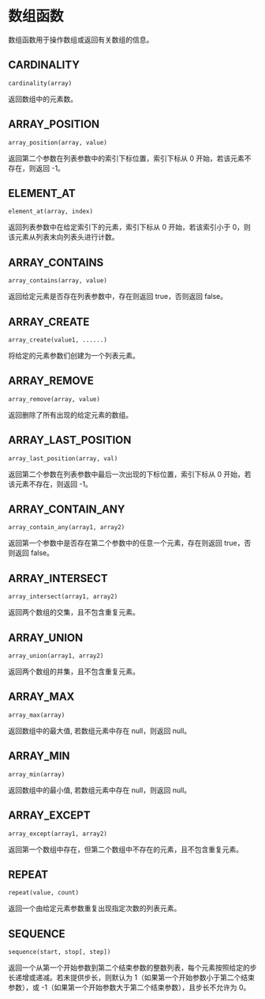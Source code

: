 # 数组函数

数组函数用于操作数组或返回有关数组的信息。

## CARDINALITY

```
cardinality(array)
```

返回数组中的元素数。

## ARRAY_POSITION

```
array_position(array, value)
```

返回第二个参数在列表参数中的索引下标位置，索引下标从 0 开始，若该元素不存在，则返回 -1。

## ELEMENT_AT

```
element_at(array, index)
```

返回列表参数中在给定索引下的元素，索引下标从 0 开始，若该索引小于 0，则该元素从列表末向列表头进行计数。

## ARRAY_CONTAINS

```
array_contains(array, value)
```

返回给定元素是否存在列表参数中，存在则返回 true，否则返回 false。

## ARRAY_CREATE

```
array_create(value1, ......)
```

将给定的元素参数们创建为一个列表元素。

## ARRAY_REMOVE

```
array_remove(array, value)
```

返回删除了所有出现的给定元素的数组。

## ARRAY_LAST_POSITION

```
array_last_position(array, val)
```

返回第二个参数在列表参数中最后一次出现的下标位置，索引下标从 0 开始，若该元素不存在，则返回 -1。

## ARRAY_CONTAIN_ANY

```
array_contain_any(array1, array2)
```

返回第一个参数中是否存在第二个参数中的任意一个元素，存在则返回 true，否则返回 false。

## ARRAY_INTERSECT

```
array_intersect(array1, array2)
```

返回两个数组的交集，且不包含重复元素。

## ARRAY_UNION

```
array_union(array1, array2)
```

返回两个数组的并集，且不包含重复元素。

## ARRAY_MAX

```
array_max(array)
```

返回数组中的最大值, 若数组元素中存在 null，则返回 null。

## ARRAY_MIN

```
array_min(array)
```

返回数组中的最小值, 若数组元素中存在 null，则返回 null。

## ARRAY_EXCEPT

```
array_except(array1, array2)
```

返回第一个数组中存在，但第二个数组中不存在的元素，且不包含重复元素。

## REPEAT

```
repeat(value, count)
```

返回一个由给定元素参数重复出现指定次数的列表元素。

## SEQUENCE

```
sequence(start, stop[, step])
```

返回一个从第一个开始参数到第二个结束参数的整数列表，每个元素按照给定的步长递增或递减。若未提供步长，则默认为
1（如果第一个开始参数小于第二个结束参数），或 -1（如果第一个开始参数大于第二个结束参数），且步长不允许为 0。